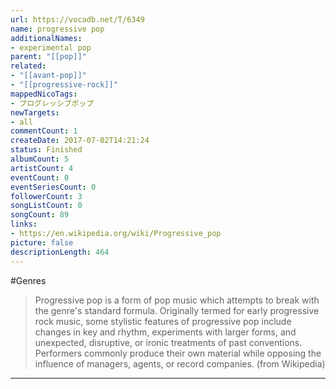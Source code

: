```yaml
---
url: https://vocadb.net/T/6349
name: progressive pop
additionalNames: 
- experimental pop
parent: "[[pop]]"
related:
- "[[avant-pop]]"
- "[[progressive-rock]]"
mappedNicoTags:
- プログレッシブポップ
newTargets:
- all
commentCount: 1
createDate: 2017-07-02T14:21:24
status: Finished
albumCount: 5
artistCount: 4
eventCount: 0
eventSeriesCount: 0
followerCount: 3
songListCount: 0
songCount: 89
links: 
- https://en.wikipedia.org/wiki/Progressive_pop
picture: false
descriptionLength: 464
---
```


#Genres

>Progressive pop is a form of pop music which attempts to break with the genre's standard formula. Originally termed for early progressive rock music, some stylistic features of progressive pop include changes in key and rhythm, experiments with larger forms, and unexpected, disruptive, or ironic treatments of past conventions. Performers commonly produce their own material while opposing the influence of managers, agents, or record companies. (from Wikipedia)

---

